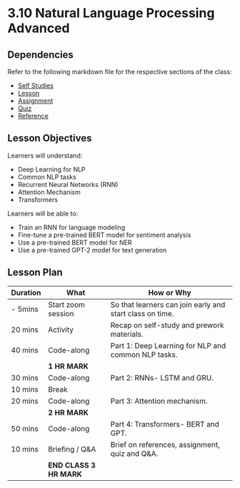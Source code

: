 # 3.10 Natural Language Processing Advanced

## Dependencies

Refer to the following markdown file for the respective sections of the class:

- [Self Studies](./studies.md)
- [Lesson](./lesson.md)
- [Assignment](./assignment.md)
- [Quiz](./quiz.md)
- [Reference](./reference.md)

## Lesson Objectives

Learners will understand:

- Deep Learning for NLP
- Common NLP tasks
- Recurrent Neural Networks (RNN)
- Attention Mechanism
- Transformers

Learners will be able to:

- Train an RNN for language modeling
- Fine-tune a pre-trained BERT model for sentiment analysis
- Use a pre-trained BERT model for NER
- Use a pre-trained GPT-2 model for text generation

## Lesson Plan

| Duration | What                    | How or Why                                               |
| -------- | ----------------------- | -------------------------------------------------------- |
| - 5mins  | Start zoom session      | So that learners can join early and start class on time. |
| 20 mins  | Activity                | Recap on self-study and prework materials.               |
| 40 mins  | Code-along              | Part 1: Deep Learning for NLP and common NLP tasks.      |
|          | **1 HR MARK**           |
| 30 mins  | Code-along              | Part 2: RNNs- LSTM and GRU.                              |
| 10 mins  | Break                   |                                                          |
| 20 mins  | Code-along              | Part 3: Attention mechanism.                             |
|          | **2 HR MARK**           |
| 50 mins  | Code-along              | Part 4: Transformers- BERT and GPT.                      |
| 10 mins  | Briefing / Q&A          | Brief on references, assignment, quiz and Q&A.           |
|          | **END CLASS 3 HR MARK** |

